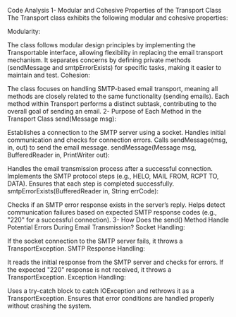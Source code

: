 Code Analysis
1- Modular and Cohesive Properties of the Transport Class
The Transport class exhibits the following modular and cohesive properties:

Modularity:

The class follows modular design principles by implementing the Transportable interface, allowing flexibility in replacing the email transport mechanism.
It separates concerns by defining private methods (sendMessage and smtpErrorExists) for specific tasks, making it easier to maintain and test.
Cohesion:

The class focuses on handling SMTP-based email transport, meaning all methods are closely related to the same functionality (sending emails).
Each method within Transport performs a distinct subtask, contributing to the overall goal of sending an email.
2- Purpose of Each Method in the Transport Class
send(Message msg):

Establishes a connection to the SMTP server using a socket.
Handles initial communication and checks for connection errors.
Calls sendMessage(msg, in, out) to send the email message.
sendMessage(Message msg, BufferedReader in, PrintWriter out):

Handles the email transmission process after a successful connection.
Implements the SMTP protocol steps (e.g., HELO, MAIL FROM, RCPT TO, DATA).
Ensures that each step is completed successfully.
smtpErrorExists(BufferedReader in, String errCode):

Checks if an SMTP error response exists in the server’s reply.
Helps detect communication failures based on expected SMTP response codes (e.g., "220" for a successful connection).
3- How Does the send() Method Handle Potential Errors During Email Transmission?
Socket Handling:

If the socket connection to the SMTP server fails, it throws a TransportException.
SMTP Response Handling:

It reads the initial response from the SMTP server and checks for errors.
If the expected "220" response is not received, it throws a TransportException.
Exception Handling:

Uses a try-catch block to catch IOException and rethrows it as a TransportException.
Ensures that error conditions are handled properly without crashing the system.
